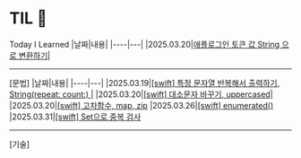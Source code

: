 # TIL 📓
Today I Learned
|날짜|내용|
|----|---|
|2025.03.20|[애플로그인 토큰 값 String 으로 변환하기](https://velog.io/@hyunm1n-o/%EC%95%A0%ED%94%8C-%EB%A1%9C%EA%B7%B8%EC%9D%B8-%ED%86%A0%ED%81%B0-%EA%B0%92-String%EC%9C%BC%EB%A1%9C-%EB%B3%80%ED%99%98)|

--- 
[문법]
|날짜|내용|
|----|---|
|2025.03.19|[\[swift\] 특정 문자열 반복해서 출력하기, String(repeat: count:) ](https://velog.io/@hyunm1n-o/%ED%8A%B9%EC%A0%95-%EB%AC%B8%EC%9E%90%EC%97%B4-%EB%B0%98%EB%B3%B5%ED%95%B4%EC%84%9C-%EC%B6%9C%EB%A0%A5%ED%95%98%EA%B8%B0-Stringrepeatingcount)|
|2025.03.20|[\[swift\] 대소문자 바꾸기, uppercased](https://velog.io/@hyunm1n-o/swift%EB%AC%B8%EC%9E%90%EC%97%B4-%EB%8C%80%EC%86%8C%EB%AC%B8%EC%9E%90-%EB%B0%94%EA%BE%B8%EA%B8%B0-.uppercased)|
|2025.03.20|[\[swift\] 고차함수, map, zip](https://velog.io/@hyunm1n-o/swift-%EB%AC%B8%EC%9E%90%EC%97%B4-%EC%84%9E%EA%B8%B0)
|2025.03.26|[\[swift\] enumerated()](https://velog.io/@hyunm1n-o/swift%EB%AC%B8%EC%9E%90%EC%97%B4-%EB%AC%B8%EC%9E%90%EC%97%B4-%EA%B3%B5%EB%B0%B1-%EB%B0%8F-%ED%8A%B9%EC%A0%95-%EB%AC%B8%EC%9E%90-%EC%A0%9C%EA%B1%B0)
|2025.03.31|[\[swift\] Set으로 중복 검사](https://velog.io/@hyunm1n-o/swift-Set%EC%9C%BC%EB%A1%9C-%EC%A4%91%EB%B3%B5-%EA%B2%80%EC%82%AC)

--- 
[기술]
